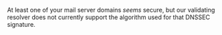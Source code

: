 At least one of your mail server domains *seems* secure, but our 
validating resolver does not currently support the algorithm used for that 
DNSSEC signature.
